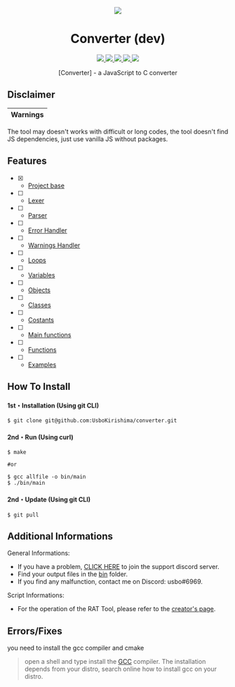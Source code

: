 <p align="center">
  <img src="https://media.discordapp.net/attachments/993385089041969225/1005469832617136238/usbo_wide_219_apocalitic_sunset_ultra_realistic_8k_1aec5e81-1e0b-442d-8dc3-0aed09d6e182-1.png?width=564&height=164">
</p>

<h1 align="center">Converter (dev)</h1>
<p align="center">
  <a href="https://github.com/UsboKirishima/converter/blob/main/LICENSE">
    <img src="https://img.shields.io/badge/License-GNU-important">
  </a>
  <a href="https://www.gnu.org">
    <img src="https://img.shields.io/badge/C-old-informational.svg">
  </a>
  <a href="https://github.com/UsboKirishima/converter/">
    <img src="https://img.shields.io/badge/covarage-3%25-green">
  </a>
  <a href="https://github.com/UsboKirishima/">
    <img src="https://img.shields.io/github/repo-size/UsboKirishima/converter.svg?label=Repo%20size&style=flat-bold">
  </a>
  <a href="https://github.com/UsboKirishima/">
    <img src="https://gpvc.arturio.dev/UsboKirishima">
  </a>
</p>

<p align="center">
  [Converter] - a JavaScript to C converter
</p>

## Disclaimer

|Warnings|
|-------------------------------------------------|
The tool may doesn't works with difficult or long codes, the tool doesn't find JS dependencies, just use vanilla JS without packages.

## Features
- [x] - [Project base](https://github.com/UsboKirishima/converter/) 
- [ ] - [Lexer](https://github.com/UsboKirishima/converter/blob/main/lexer.c) 
- [ ] - [Parser](https://github.com/UsboKirishima/converter/blob/main/parser.c) 
- [ ] - [Error Handler](https://github.com/UsboKirishima/converter/blob/main/errors) 
- [ ] - [Warnings Handler](https://github.com/UsboKirishima/converter/blob/main/warnings) 
- [ ] - [Loops](https://github.com/UsboKirishima/converter/) 
- [ ] - [Variables](https://github.com/UsboKirishima/converter/) 
- [ ] - [Objects](https://github.com/UsboKirishima/converter/) 
- [ ] - [Classes](https://github.com/UsboKirishima/converter/) 
- [ ] - [Costants](https://github.com/UsboKirishima/converter/) 
- [ ] - [Main functions](https://github.com/UsboKirishima/converter/) 
- [ ] - [Functions](https://github.com/UsboKirishima/converter/)
- [ ] - [Examples](https://github.com/UsboKirishima/converter/)

## How To Install

#### 1st・Installation (Using git CLI)
```
$ git clone git@github.com:UsboKirishima/converter.git
```

#### 2nd・Run (Using curl)
```
$ make

#or

$ gcc allfile -o bin/main
$ ./bin/main
```

#### 2nd・Update (Using git CLI)
```
$ git pull
```

## Additional Informations
General Informations:
- If you have a problem, [CLICK HERE](https://discord.gg/t7Hdz7sQkV) to join the support discord server.
- Find your output files in the  [bin](/bin) folder.
- If you find any malfunction, contact me on Discord: usbo#6969.

Script Informations:
- For the operation of the RAT Tool, please refer to the [creator's page](https://github.com/moom825/Discord-RAT).


## Errors/Fixes

you need to install the gcc compiler and cmake
> open a shell and type install the [GCC](https://gcc.gnu.org/) compiler.
> The installation depends from your distro, search online how to install gcc on your distro.
